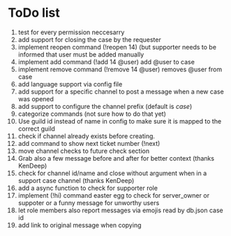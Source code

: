 # ToDo list
1. test for every permission neccesarry
1. add support for closing the case by the requester
1. implement reopen command (!reopen 14) (but supporter needs to be informed that user must be added manually
1. implement add command (!add 14 @user) add @user to case
1. implement remove command (!remove 14 @user) removes @user from case
1. add language support via config file
1. add support for a specific channel to post a message when a new case was opened
1. add support to configure the channel prefix (default is *case*)
1. categorize commands (not sure how to do that yet)
1. Use guild id instead of name in config to make sure it is mapped to the correct guild
1. check if channel already exists before creating.
1. add command to show next ticket number (!next)
1. move channel checks to future check section
1. Grab also a few message before and after for better context (thanks KenDeep)
1. check for channel id/name and close without argument when in a support case channel (thanks KenDeep)
1. add a async function to check for supporter role
1. implement (!hi) command easter egg to check for server\_owner or suppoter or a funny message for unworthy users
1. let role members also report messages via emojis read by db.json case id
1. add link to original message when copying
